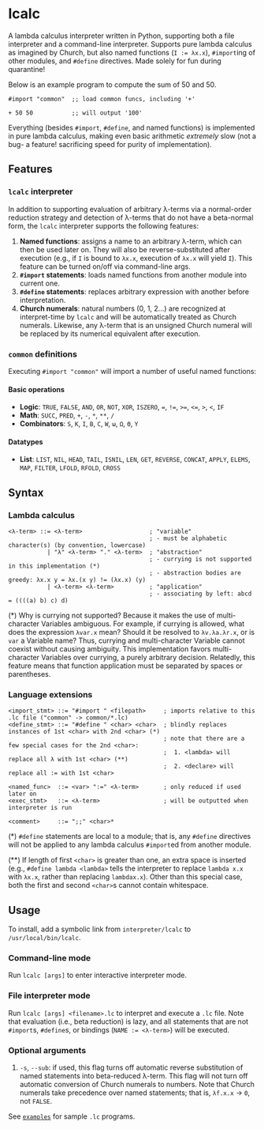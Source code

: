 # lcalc

A lambda calculus interpreter written in Python, supporting both a file interpreter and a command-line interpreter. 
Supports pure lambda calculus as imagined by Church, but also named functions (`I := λx.x`), `#import`ing of other 
modules, and `#define` directives. Made solely for fun during quarantine!

Below is an example program to compute the sum of 50 and 50.

```
#import "common"  ;; load common funcs, including '+'

+ 50 50           ;; will output '100'
``` 

Everything (besides `#import`, `#define`, and named functions) is implemented in pure lambda calculus, making even basic
arithmetic *extremely* slow (not a bug- a feature! sacrificing speed for purity of implementation). 

## Features

### `lcalc` interpreter

In addition to supporting evaluation of arbitrary λ-terms via a normal-order reduction strategy and detection of 
λ-terms that do not have a beta-normal form, the `lcalc` interpreter supports the following features:

1. **Named functions**: assigns a name to an arbitrary λ-term, which can then be used later on. They will also be 
reverse-substituted after execution (e.g., if `I` is bound to `λx.x`, execution of `λx.x` will yield `I`). This feature 
can be turned on/off via command-line args.
2. **`#import` statements**: loads named functions from another module into current one.
3. **`#define` statements**: replaces arbitrary expression with another before interpretation.
4. **Church numerals**: natural numbers (0, 1, 2...) are recognized at interpret-time by `lcalc` and will be 
automatically treated as Church numerals. Likewise, any λ-term that is an unsigned Church numeral will be replaced by 
its numerical equivalent after execution.

### `common` definitions

Executing `#import "common"` will import a number of useful named functions:

#### Basic operations

- **Logic**: `TRUE`, `FALSE`, `AND`, `OR`, `NOT`, `XOR`, `ISZERO`, `=`, `!=`, `>=`, `<=`, `>`, `<`, `IF`
- **Math**: `SUCC`, `PRED`, `+`, `-`, `*`, `**`, `/`
- **Combinators**: `S`, `K`, `I`, `B`, `C`, `W`, `ω`, `Ω`, `Θ`, `Y`

#### Datatypes

- **List**: `LIST`, `NIL`, `HEAD`, `TAIL`, `ISNIL`, `LEN`, `GET`, `REVERSE`, `CONCAT`, `APPLY`, `ELEMS`, `MAP`, 
            `FILTER`, `LFOLD`, `RFOLD`, `CROSS`

## Syntax

### Lambda calculus

```
<λ-term> ::= <λ-term>                   ; "variable"
                                        ; - must be alphabetic character(s) (by convention, lowercase)
           | "λ" <λ-term> "." <λ-term>  ; "abstraction"
                                        ; - currying is not supported in this implementation (*)
                                        ; - abstraction bodies are greedy: λx.x y = λx.(x y) != (λx.x) (y)
           | <λ-term> <λ-term>          ; "application"
                                        ; - associating by left: abcd = ((((a) b) c) d)
```

(*) Why is currying not supported? Because it makes the use of multi-character Variables ambiguous. For example, if
currying is allowed, what does the expression `λvar.x` mean? Should it be resolved to `λv.λa.λr.x`, or is `var` a
Variable name? Thus, currying and multi-character Variable cannot coexist without causing ambiguity. This
implementation favors multi-character Variables over currying, a purely arbitrary decision. Relatedly, this feature
means that function application must be separated by spaces or parentheses.

### Language extensions

```
<import_stmt> ::= "#import " <filepath>     ; imports relative to this .lc file ("common" -> common/*.lc)
<define_stmt> ::= "#define " <char> <char>  ; blindly replaces instances of 1st <char> with 2nd <char> (*)
                                            ; note that there are a few special cases for the 2nd <char>:
                                            ;  1. <lambda> will replace all λ with 1st <char> (**)
                                            ;  2. <declare> will replace all := with 1st <char>

<named_func>  ::= <var> ":=" <λ-term>       ; only reduced if used later on
<exec_stmt>   ::= <λ-term>                  ; will be outputted when interpreter is run

<comment>     ::= ";;" <char>*
```
 
(*) `#define` statements are local to a module; that is, any `#define` directives will not be applied to any lambda
calculus `#import`ed from another module.
 
(**) If length of first `<char>` is greater than one, an extra space is inserted (e.g., `#define lambda <lambda>` tells 
the interpreter to replace `lambda x.x` with `λx.x`, rather than replacing `lambdax.x`). Other than this special case, 
both the first and second `<char>`s cannot contain whitespace.

## Usage

To install, add a symbolic link from `interpreter/lcalc` to `/usr/local/bin/lcalc`.

### Command-line mode

Run `lcalc [args]` to enter interactive interpreter mode.

### File interpreter mode

Run `lcalc [args] <filename>.lc` to interpret and execute a `.lc` file. Note that evaluation (i.e., beta reduction) is 
lazy, and all statements that are not `#import`s, `#define`s, or bindings (`NAME := <λ-term>`) will be executed.

### Optional arguments

1. `-s`, `--sub`: if used, this flag turns off automatic reverse substitution of named statements into beta-reduced 
λ-term. This flag will not turn off automatic conversion of Church numerals to numbers. Note that Church numerals take 
precedence over named statements; that is, `λf.x.x` -> `0`, not `FALSE`.

See [`examples`](examples) for sample `.lc` programs.
